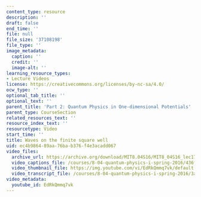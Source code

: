 ```yaml
---
content_type: resource
description: ''
draft: false
end_time: ''
file: null
file_size: '37108198'
file_type: ''
image_metadata:
  caption: ''
  credit: ''
  image-alt: ''
learning_resource_types:
- Lecture Videos
license: https://creativecommons.org/licenses/by-nc-sa/4.0/
ocw_type: ''
optional_tab_title: ''
optional_text: ''
parent_title: 'Part 2: Quantum Physics in One-dimensional Potentials'
parent_type: CourseSection
related_resources_text: ''
resource_index_text: ''
resourcetype: Video
start_time: ''
title: Waves on the finite square well
uid: ec4b9864-89aa-76ba-b376-f4e3acadd067
video_files:
  archive_url: https://archive.org/download/MIT8.04S16/MIT8_04S16_lec17_s1_300k.mp4
  video_captions_file: /courses/8-04-quantum-physics-i-spring-2016/436f42cc7dcc5ad6a46b320789b090d7_EdRkQmmq7vk.vtt
  video_thumbnail_file: https://img.youtube.com/vi/EdRkQmmq7vk/default.jpg
  video_transcript_file: /courses/8-04-quantum-physics-i-spring-2016/3adb9ae2cfda12109daf569ebcf3c498_EdRkQmmq7vk.pdf
video_metadata:
  youtube_id: EdRkQmmq7vk
---
```

